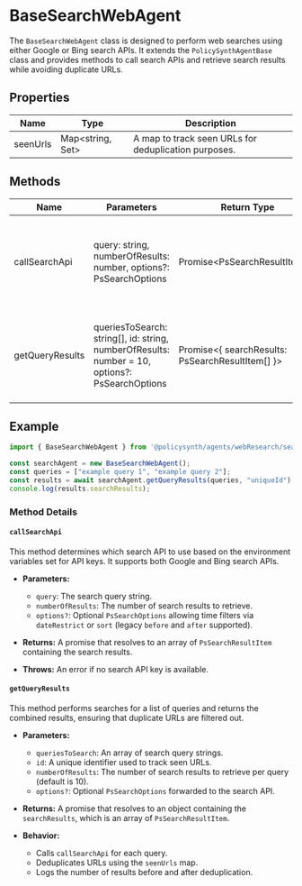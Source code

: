 # BaseSearchWebAgent

The `BaseSearchWebAgent` class is designed to perform web searches using either Google or Bing search APIs. It extends the `PolicySynthAgentBase` class and provides methods to call search APIs and retrieve search results while avoiding duplicate URLs.

## Properties

| Name     | Type                          | Description                        |
|----------|-------------------------------|------------------------------------|
| seenUrls | Map<string, Set<string>>      | A map to track seen URLs for deduplication purposes. |

## Methods

| Name            | Parameters                                      | Return Type                  | Description                                                                 |
|-----------------|-------------------------------------------------|------------------------------|-----------------------------------------------------------------------------|
| callSearchApi   | query: string, numberOfResults: number, options?: PsSearchOptions          | Promise<PsSearchResultItem[]>| Calls the appropriate search API (Google or Bing) based on available keys.  |
| getQueryResults | queriesToSearch: string[], id: string, numberOfResults: number = 10, options?: PsSearchOptions | Promise<{ searchResults: PsSearchResultItem[] }> | Retrieves search results for a list of queries, ensuring no duplicate URLs. |

## Example

```typescript
import { BaseSearchWebAgent } from '@policysynth/agents/webResearch/searchWeb.js';

const searchAgent = new BaseSearchWebAgent();
const queries = ["example query 1", "example query 2"];
const results = await searchAgent.getQueryResults(queries, "uniqueId");
console.log(results.searchResults);
```

### Method Details

#### `callSearchApi`

This method determines which search API to use based on the environment variables set for API keys. It supports both Google and Bing search APIs.

- **Parameters:**
  - `query`: The search query string.
  - `numberOfResults`: The number of search results to retrieve.
  - `options?`: Optional `PsSearchOptions` allowing time filters via `dateRestrict` or `sort` (legacy `before` and `after` supported).

- **Returns:** A promise that resolves to an array of `PsSearchResultItem` containing the search results.

- **Throws:** An error if no search API key is available.

#### `getQueryResults`

This method performs searches for a list of queries and returns the combined results, ensuring that duplicate URLs are filtered out.

- **Parameters:**
  - `queriesToSearch`: An array of search query strings.
  - `id`: A unique identifier used to track seen URLs.
  - `numberOfResults`: The number of search results to retrieve per query (default is 10).
  - `options?`: Optional `PsSearchOptions` forwarded to the search API.

- **Returns:** A promise that resolves to an object containing the `searchResults`, which is an array of `PsSearchResultItem`.

- **Behavior:** 
  - Calls `callSearchApi` for each query.
  - Deduplicates URLs using the `seenUrls` map.
  - Logs the number of results before and after deduplication.